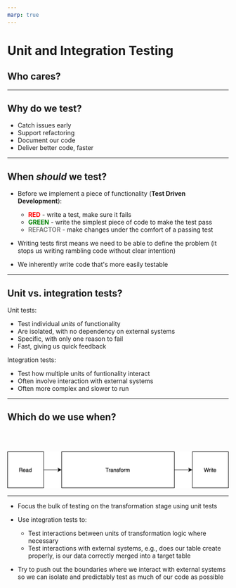 ```yaml
---
marp: true
---
```


# **Unit and Integration Testing**

## Who cares?

---

## **Why do we test?**

* Catch issues early
* Support refactoring
* Document our code
* Deliver better code, faster

---

## **When _should_ we test?**

* Before we implement a piece of functionality (**Test Driven Development**):

    * **<span style="color:red;">RED</span>** - write a test, make sure it fails
    *  **<span style="color:green;">GREEN</span>** - write the simplest piece of code to make the test pass
    *  **<span style="color:grey;">REFACTOR</span>** - make changes under the comfort of a passing test

* Writing tests first means we need to be able to define the problem (it stops us writing rambling code without clear intention)
* We inherently write code that's more easily testable

---

## **Unit vs. integration tests?**

Unit tests:

* Test individual _units_ of functionality
* Are isolated, with no dependency on external systems
* Specific, with only one reason to fail
* Fast, giving us quick feedback

Integration tests:

* Test how multiple units of funtionality interact
* Often involve interaction with external systems
* Often more complex and slower to run

---

## **Which do we use when?**

<br>
<br>

![](./assets/data_pipeline.png)

---

* Focus the bulk of testing on the transformation stage using unit tests
* Use integration tests to:

  * Test interactions between units of transformation logic where necessary
  * Test interactions with external systems, e.g., does our table create properly, is our data correctly merged into a target table

* Try to push out the boundaries where we interact with external systems so we can isolate and predictably test as much of our code as possible